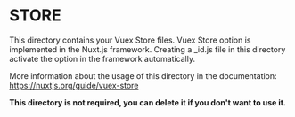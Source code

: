 # STORE

This directory contains your Vuex Store files.
Vuex Store option is implemented in the Nuxt.js framework.
Creating a _id.js file in this directory activate the option in the framework automatically.

More information about the usage of this directory in the documentation:
https://nuxtjs.org/guide/vuex-store

**This directory is not required, you can delete it if you don't want to use it.**

